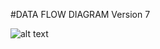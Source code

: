 #DATA FLOW DIAGRAM 
Version 7

![alt text](https://cloud.githubusercontent.com/assets/16868664/19192904/83e3a89a-8c6d-11e6-83cf-b0029b0e7679.png)

